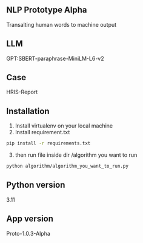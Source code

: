 ## NLP Prototype Alpha
Transalting human words to machine output

## LLM
GPT:SBERT-paraphrase-MiniLM-L6-v2

## Case
HRIS-Report

## Installation
1. Install virtualenv on your local machine
2. Install requirement.txt
```bash
pip install -r requirements.txt
```
3. then run file inside dir /algorithm you want to run
```bash
python algorithm/algorithm_you_want_to_run.py
```

## Python version
3.11

## App version
Proto-1.0.3-Alpha